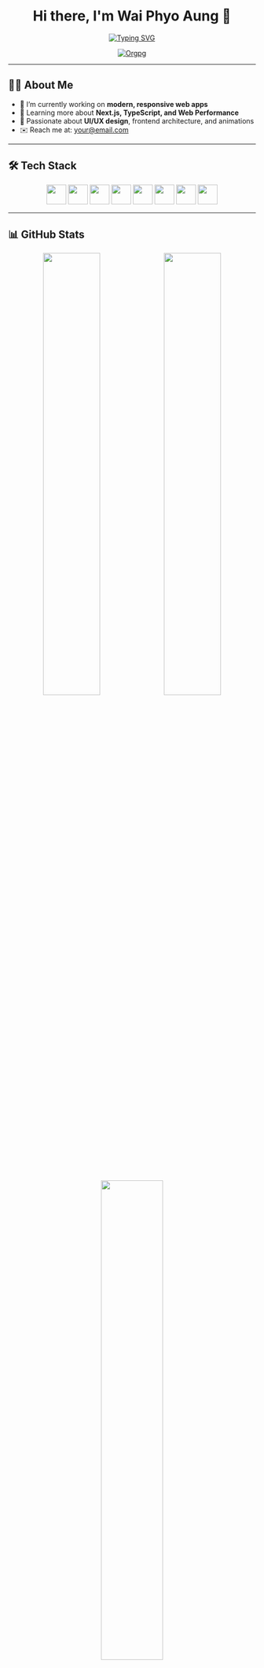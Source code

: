 <h1 align="center">Hi there, I'm Wai Phyo Aung 👋</h1>

<p align="center">
  <a href="https://github.com/Orgpg">
    <img src="https://readme-typing-svg.demolab.com/?lines=Frontend%20Developer;React%20%7C%20Next.js%20%7C%20Tailwind%20CSS;Loves%20Clean%20UI%20%26%20UX;Open%20Source%20Contributor;Always%20Learning%20🚀&center=true&width=500&height=45&font=Fira%20Code&pause=1000" alt="Typing SVG" />
  </a>
</p>

<p align="center">
  <a href="https://github.com/Orgpg">
    <img src="https://komarev.com/ghpvc/?username=Orgpg&label=Profile%20views&color=0e75b6&style=flat" alt="Orgpg" />
  </a>
</p>

---

## 🧑‍💻 About Me

- 🔭 I’m currently working on **modern, responsive web apps**
- 🌱 Learning more about **Next.js, TypeScript, and Web Performance**
- 🎯 Passionate about **UI/UX design**, frontend architecture, and animations
- ✉️ Reach me at: [your@email.com](mailto:your@email.com)

---

## 🛠️ Tech Stack

<div align="center">
  <img src="https://cdn.jsdelivr.net/gh/devicons/devicon/icons/javascript/javascript-original.svg" width="40" height="40"/>
  <img src="https://cdn.jsdelivr.net/gh/devicons/devicon/icons/typescript/typescript-original.svg" width="40" height="40"/>
  <img src="https://cdn.jsdelivr.net/gh/devicons/devicon/icons/react/react-original.svg" width="40" height="40"/>
  <img src="https://cdn.jsdelivr.net/gh/devicons/devicon/icons/nextjs/nextjs-original.svg" width="40" height="40" />
  <img src="https://cdn.jsdelivr.net/gh/devicons/devicon/icons/tailwindcss/tailwindcss-plain.svg" width="40" height="40"/>
  <img src="https://cdn.jsdelivr.net/gh/devicons/devicon/icons/html5/html5-original.svg" width="40" height="40"/>
  <img src="https://cdn.jsdelivr.net/gh/devicons/devicon/icons/css3/css3-original.svg" width="40" height="40"/>
  <img src="https://cdn.jsdelivr.net/gh/devicons/devicon/icons/git/git-original.svg" width="40" height="40"/>
</div>

---

## 📊 GitHub Stats

<p align="center">
  <img src="https://github-readme-stats.vercel.app/api?username=Orgpg&show_icons=true&theme=tokyonight&hide_border=true" width="48%" />
  <img src="https://github-readme-streak-stats.herokuapp.com?user=Orgpg&theme=tokyonight&hide_border=true" width="48%" />
</p>

<p align="center">
  <img src="https://github-readme-stats.vercel.app/api/top-langs/?username=Orgpg&layout=compact&theme=tokyonight&hide_border=true" width="50%" />
</p>

---

## 🌐 Connect With Me

<p align="center">
  <a href="https://your-portfolio.com"><img src="https://img.shields.io/badge/Portfolio-000000?style=for-the-badge&logo=vercel&logoColor=white"/></a>
  <a href="https://linkedin.com/in/your-link"><img src="https://img.shields.io/badge/LinkedIn-0077B5?style=for-the-badge&logo=linkedin&logoColor=white"/></a>
  <a href="mailto:your@email.com"><img src="https://img.shields.io/badge/Gmail-D14836?style=for-the-badge&logo=gmail&logoColor=white"/></a>
  <a href="https://twitter.com/your-handle"><img src="https://img.shields.io/badge/Twitter-1DA1F2?style=for-the-badge&logo=twitter&logoColor=white"/></a>
</p>

---

> 🎨 *Designed with love by [Wai Phyo Aung](https://github.com/Orgpg)* 💙
